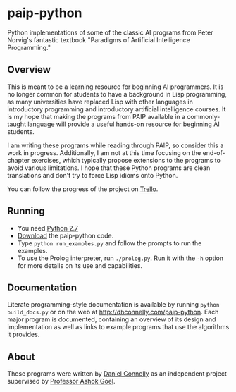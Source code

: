 paip-python
===========

Python implementations of some of the classic AI programs from Peter Norvig's
fantastic textbook "Paradigms of Artificial Intelligence Programming."


## Overview

This is meant to be a learning resource for beginning AI programmers.  It is no
longer common for students to have a background in Lisp programming, as many
universities have replaced Lisp with other languages in introductory programming
and introductory artificial intelligence courses.  It is my hope that making the
programs from PAIP available in a commonly-taught language will provide a useful
hands-on resource for beginning AI students.

I am writing these programs while reading through PAIP, so consider this a work
in progress.  Additionally, I am not at this time focusing on the end-of-chapter
exercises, which typically propose extensions to the programs to avoid various
limitations.  I hope that these Python programs are clean translations and don't
try to force Lisp idioms onto Python.

You can follow the progress of the project on [Trello][].


## Running

- You need [Python 2.7][]
- [Download][] the paip-python code.
- Type `python run_examples.py` and follow the prompts to run the examples.
- To use the Prolog interpreter, run `./prolog.py`.  Run it with the `-h` option
  for more details on its use and capabilities.


## Documentation

Literate programming-style documentation is available by running `python
build_docs.py` or on the web at http://dhconnelly.com/paip-python.  Each major
program is documented, containing an overview of its design and implementation
as well as links to example programs that use the algorithms it provides.


## About

These programs were written by [Daniel Connelly][homepage] as an independent
project supervised by [Professor Ashok Goel][goel].


[homepage]: http://www.dhconnelly.com
[goel]: http://home.cc.gatech.edu/dil/3
[Download]: https://github.com/dhconnelly/paip-python/zipball/master
[Trello]: https://trello.com/board/paip-python/4f4ba053201012e46306e5f0
[Python 2.7]: http://python.org/download/releases/2.7.2/
